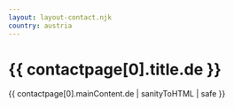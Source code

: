 ```yaml
---
layout: layout-contact.njk
country: austria
---
```

<h1>{{ contactpage[0].title.de }}</h1>
{{ contactpage[0].mainContent.de | sanityToHTML | safe }}


